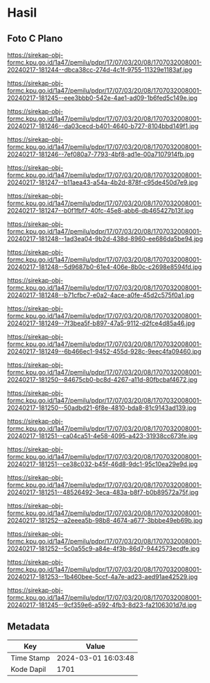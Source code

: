 # Hasil

## Foto C Plano

https://sirekap-obj-formc.kpu.go.id/1a47/pemilu/pdpr/17/07/03/20/08/1707032008001-20240217-181244--dbca38cc-274d-4c1f-9755-11329e1183af.jpg

https://sirekap-obj-formc.kpu.go.id/1a47/pemilu/pdpr/17/07/03/20/08/1707032008001-20240217-181245--eee3bbb0-542e-4ae1-ad09-1b6fed5c149e.jpg

https://sirekap-obj-formc.kpu.go.id/1a47/pemilu/pdpr/17/07/03/20/08/1707032008001-20240217-181246--da03cecd-b401-4640-b727-8104bbd149f1.jpg

https://sirekap-obj-formc.kpu.go.id/1a47/pemilu/pdpr/17/07/03/20/08/1707032008001-20240217-181246--7ef080a7-7793-4bf8-ad1e-00a7107914fb.jpg

https://sirekap-obj-formc.kpu.go.id/1a47/pemilu/pdpr/17/07/03/20/08/1707032008001-20240217-181247--b11aea43-a54a-4b2d-878f-c95de450d7e9.jpg

https://sirekap-obj-formc.kpu.go.id/1a47/pemilu/pdpr/17/07/03/20/08/1707032008001-20240217-181247--b0f1fbf7-40fc-45e8-abb6-db465427b13f.jpg

https://sirekap-obj-formc.kpu.go.id/1a47/pemilu/pdpr/17/07/03/20/08/1707032008001-20240217-181248--1ad3ea04-9b2d-438d-8960-ee686da5be94.jpg

https://sirekap-obj-formc.kpu.go.id/1a47/pemilu/pdpr/17/07/03/20/08/1707032008001-20240217-181248--5d9687b0-61e4-406e-8b0c-c2698e8594fd.jpg

https://sirekap-obj-formc.kpu.go.id/1a47/pemilu/pdpr/17/07/03/20/08/1707032008001-20240217-181248--b71cfbc7-e0a2-4ace-a0fe-45d2c575f0a1.jpg

https://sirekap-obj-formc.kpu.go.id/1a47/pemilu/pdpr/17/07/03/20/08/1707032008001-20240217-181249--7f3bea5f-b897-47a5-9112-d2fce4d85a46.jpg

https://sirekap-obj-formc.kpu.go.id/1a47/pemilu/pdpr/17/07/03/20/08/1707032008001-20240217-181249--6b466ec1-9452-455d-928c-9eec4fa09460.jpg

https://sirekap-obj-formc.kpu.go.id/1a47/pemilu/pdpr/17/07/03/20/08/1707032008001-20240217-181250--84675cb0-bc8d-4267-a11d-80fbcbaf4672.jpg

https://sirekap-obj-formc.kpu.go.id/1a47/pemilu/pdpr/17/07/03/20/08/1707032008001-20240217-181250--50adbd21-6f8e-4810-bda8-81c9143ad139.jpg

https://sirekap-obj-formc.kpu.go.id/1a47/pemilu/pdpr/17/07/03/20/08/1707032008001-20240217-181251--ca04ca51-4e58-4095-a423-31938cc673fe.jpg

https://sirekap-obj-formc.kpu.go.id/1a47/pemilu/pdpr/17/07/03/20/08/1707032008001-20240217-181251--ce38c032-b45f-46d8-9dc1-95c10ea29e9d.jpg

https://sirekap-obj-formc.kpu.go.id/1a47/pemilu/pdpr/17/07/03/20/08/1707032008001-20240217-181251--48526492-3eca-483a-b8f7-b0b89572a75f.jpg

https://sirekap-obj-formc.kpu.go.id/1a47/pemilu/pdpr/17/07/03/20/08/1707032008001-20240217-181252--a2eeea5b-98b8-4674-a677-3bbbe49eb69b.jpg

https://sirekap-obj-formc.kpu.go.id/1a47/pemilu/pdpr/17/07/03/20/08/1707032008001-20240217-181252--5c0a55c9-a84e-4f3b-86d7-9442573ecdfe.jpg

https://sirekap-obj-formc.kpu.go.id/1a47/pemilu/pdpr/17/07/03/20/08/1707032008001-20240217-181253--1b460bee-5ccf-4a7e-ad23-aed91ae42529.jpg

https://sirekap-obj-formc.kpu.go.id/1a47/pemilu/pdpr/17/07/03/20/08/1707032008001-20240217-181245--9cf359e6-a592-4fb3-8d23-fa2106301d7d.jpg


## Metadata

| Key        | Value               |
| ---------- | ------------------- |
| Time Stamp | 2024-03-01 16:03:48 |
| Kode Dapil | 1701                |



